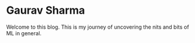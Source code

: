 # Gaurav Sharma
Welcome to this blog. This is my journey of uncovering the nits and bits of ML in general. 

 

